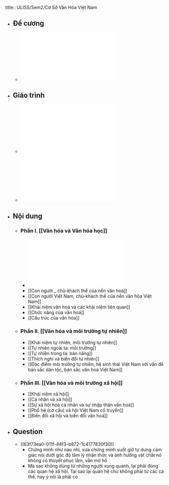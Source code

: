 title:: ULISS/Sem2/Cơ Sở Văn Hóa Việt Nam

- ## Đề cương
	- ![ĐỀ CƯƠNG MÔN CSVHVN 2022 - 2023.pdf](../assets/ĐỀ_CƯƠNG_MÔN_CSVHVN_2022_-_2023_1677146698307_0.pdf)
- ## Giáo trình
	- ![Giáo trình Cơ sở Văn hóa Việt Nam (CB GS. Trần Quốc Vượng).pdf](../assets/Giáo_trình_Cơ_sở_Văn_hóa_Việt_Nam_(CB_GS._Trần_Quốc_Vượng)_1677146711221_0.pdf)
	- ![Giáo trình Cơ sở Văn hóa Việt Nam (CB GS. Trần Ngọc Thêm).pdf](../assets/Giáo_trình_Cơ_sở_Văn_hóa_Việt_Nam_(CB_GS._Trần_Ngọc_Thêm)_1677146705272_0.pdf)
- ## Nội dung
	- ### Phần I. [[Văn hóa và Văn hóa học]]
		- ![BÀI 1. VĂN HÓA VÀ VĂN HÓA HỌC.pdf](../assets/BÀI_1._VĂN_HÓA_VÀ_VĂN_HÓA_HỌC_1677146720013_0.pdf)
		- [[Con người _ chủ-khách thể của nền văn hoá]]
		- [[Con người Việt Nam, chủ-khách thể của nền văn hóa Việt Nam]]
		- [[Khái niệm văn hoá và các khái niệm liên quan]]
		- [[Chức năng của văn hoá]]
		- [[Cấu trúc của văn hóa]]
	- ### Phần II. [[Văn hóa và môi trường tự nhiên]]
		- [[Khái niệm tự nhiên, môi trường tự nhiên]]
		- [[Tự nhiên ngoài ta: môi trường]]
		- [[Tự nhiên trong ta: bản năng]]
		- [[Thích nghi và biến đổi tự nhiên]]
		- [[Đặc điểm môi trường tự nhiên, hệ sinh thái Việt Nam với vấn đề bản sắc dân tộc, bản sắc văn hoá Việt Nam]]
	- ### Phần III. [[Văn hóa và môi trường xã hội]]
		- [[Khái niệm xã hội]]
		- [[Cá nhân và xã hội]]
		- [[Sự xã hội hoá cá nhân và sự nhập thân văn hoá]]
		- [[Phổ hệ (cơ cấu) xã hội Việt Nam cổ truyền]]
		- [[Biến đổi xã hội và biến đổi văn hoá]]
- ## Question
	- ((63f73ea0-011f-44f3-b872-1c4177830f30))
		- Chứng minh như nào nhỉ, xưa chứng minh suốt giờ tự dưng cảm giác nói dưới góc độ tâm lý nhận thức và ảnh hưởng vật chất nó không có thuyết phục lắm, vẫn mơ hồ
		- Mà sao không dùng từ những người xung quanh, lại phải đúng các quan hệ xã hội. Tại sao lại quan hệ chứ không phải từ các cá thể, hay ý nói là phải có